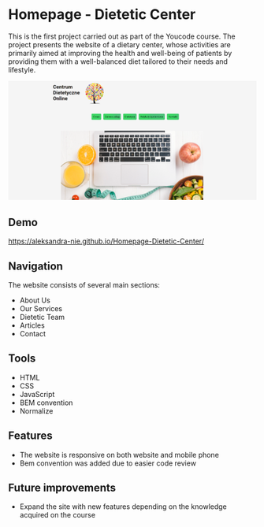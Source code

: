 # Homepage - Dietetic Center
This is the first project carried out as part of the Youcode course. The project presents the website of a dietary center, whose activities are primarily aimed at improving the health and well-being of patients by providing them with a well-balanced diet tailored to their needs and lifestyle.

![Dietetic Center](images/Screenshot_page.png)

## Demo
https://aleksandra-nie.github.io/Homepage-Dietetic-Center/
## Navigation
The website consists of several main sections:
- About Us
- Our Services
- Dietetic Team
- Articles
- Contact
## Tools
- HTML
- CSS
- JavaScript
- BEM convention
- Normalize
## Features
- The website is responsive on both website and mobile phone
- Bem convention was added due to easier code review
## Future improvements
- Expand the site with new features depending on the knowledge acquired on the course
